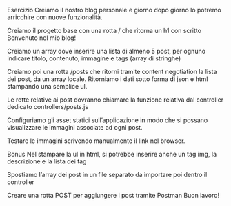 Esercizio
Creiamo il nostro blog personale e giorno dopo giorno lo potremo arricchire con nuove funzionalità.

Creiamo il progetto base con una rotta / che ritorna un h1 con scritto Benvenuto nel mio blog!

Creiamo un array dove inserire una lista di almeno 5 post, per ognuno indicare titolo, contenuto, immagine e tags (array di stringhe)

Creiamo poi una rotta /posts che ritorni tramite content negotiation la lista dei post, da un array locale. Ritorniamo i dati sotto forma di json e html stampando una semplice ul.

Le rotte relative ai post dovranno chiamare la funzione relativa dal controller dedicato controllers/posts.js

Configuriamo gli asset statici sull’applicazione in modo che si possano visualizzare le immagini associate ad ogni post.

Testare le immagini scrivendo manualmente il link nel browser.


Bonus
Nel stampare la ul in html, si potrebbe inserire anche un tag img, la descrizione e la lista dei tag

Spostiamo l’array dei post in un file separato da importare poi dentro il controller

Creare una rotta POST per aggiungere i post tramite Postman
Buon lavoro!